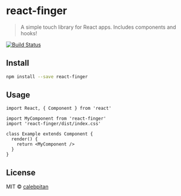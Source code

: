 # react-finger

> A simple touch library for React apps. Includes components and hooks!

[![Build Status](https://travis-ci.org/calebpitan/react-finger.svg?branch=master)](https://travis-ci.org/calebpitan/react-finger)
<!-- [![NPM](https://img.shields.io/npm/v/react-finger.svg)](https://www.npmjs.com/package/react-finger) -->
<!-- [![JavaScript Style Guide](https://img.shields.io/badge/code_style-standard-brightgreen.svg)](https://standardjs.com) -->

## Install

```bash
npm install --save react-finger
```

## Usage

```tsx
import React, { Component } from 'react'

import MyComponent from 'react-finger'
import 'react-finger/dist/index.css'

class Example extends Component {
  render() {
    return <MyComponent />
  }
}
```

## License

MIT © [calebpitan](https://github.com/calebpitan)
